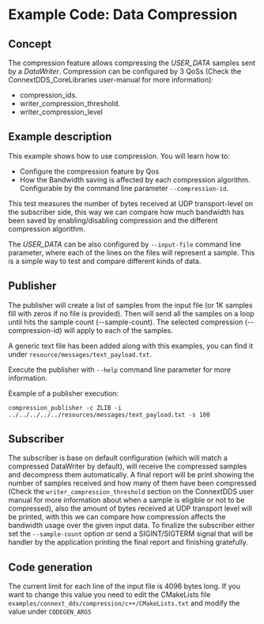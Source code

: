 # Example Code: Data Compression

## Concept

The compression feature allows compressing the *USER_DATA* samples sent by a
*DataWriter*.
Compression can be configured by 3 QoSs (Check the ConnextDDS_CoreLibraries
user-manual for more information):

- compression_ids.
- writer_compression_threshold.
- writer_compression_level

## Example description

This example shows how to use compression. You will learn how to:

-   Configure the compression feature by Qos
-   How the Bandwidth saving is affected by each compression algorithm.
Configurable by the command line parameter `--compression-id`.

This test measures the number of bytes received at UDP transport-level on
the subscriber side, this way we can compare how much bandwidth has been saved
by enabling/disabling compression and the different compression algorithm.

The *USER_DATA* can be also configured by `--input-file` command line parameter,
where each of the lines on the files will represent a sample. This is a simple
way to test and compare different kinds of data.

## Publisher

The publisher will create a list of samples from the input file (or 1K samples
fill with zeros if no file is provided). Then will send all the samples on a
loop until hits the sample count (--sample-count). The selected compression
(--compression-id) will apply to each of the samples.

A generic text file has been added along with this examples, you can find it
under `resource/messages/text_payload.txt`.


Execute the publisher with `--help` command line parameter for more information.

Example of a publisher execution:

```shell
compression_publisher -c ZLIB -i ../../../../../resources/messages/text_payload.txt -s 100
```

## Subscriber

The subscriber is base on default configuration (which will match a compressed
DataWriter by default), will receive the compressed samples and decompress them
automatically. A final report will be print showing the number of samples
received and how many of them have been compressed (Check the
`writer_compression_threshold` section on the ConnextDDS user manual for more
information about when a sample is eligible or not to be compressed), also the
amount of bytes received at UDP transport level will be printed, with this we
can compare how compression affects the bandwidth usage over the given input
data.
To finalize the subscriber either set the `--sample-count` option or send
a SIGINT/SIGTERM signal that will be handler by the application printing the
final report and finishing gratefully.

## Code generation

The current limit for each line of the input file is 4096 bytes long. If you
want to change this value you need to edit the CMakeLists file
`examples/connext_dds/compression/c++/CMakeLists.txt` and modify the value
under `CODEGEN_ARGS`
